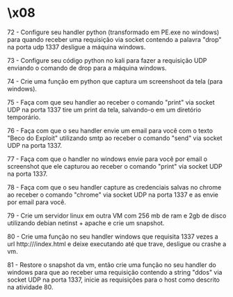 # \x08

72 - Configure seu handler python (transformado em PE.exe no windows) para quando receber uma requisição via socket contendo a palavra "drop" na porta udp 1337 desligue a máquina windows.

73 - Configure seu código python no kali para fazer a requisição UDP enviando o comando de drop para a máquina windows.

74 - Crie uma função em python que captura um screenshoot da tela (para windows).

75 - Faça com que seu handler ao receber o comando "print" via socket UDP na porta 1337 tire um print da tela, salvando-o em um diretório temporário.

76 - Faça com que o seu handler envie um email para você com o texto "Beco do Exploit" utilizando smtp ao receber o comando "send" via socket UDP na porta 1337.

77 - Faça com que o handler no windows envie para você por email o screenshot que ele capturou ao receber o comando "print" via socket UDP na porta 1337.

78 - Faça com que o seu handler capture as credenciais salvas no chrome ao receber o comando "chrome" via socket UDP na porta 1337 e as envie por email para você.

79 - Crie um servidor linux em outra VM com 256 mb de ram e 2gb de disco utilizando debian netinst + apache e crie um snapshot.

80 - Crie uma função no seu handler windows que requisita 1337 vezes a url http:///index.html e deixe executando até que trave, desligue ou crashe a vm.

81 - Restore o snapshot da vm, então crie uma função no seu handler do windows para que ao receber uma requisição contendo a string "ddos" via socket UDP na porta 1337, inicie as requisições para o host como descrito na atividade 80.
